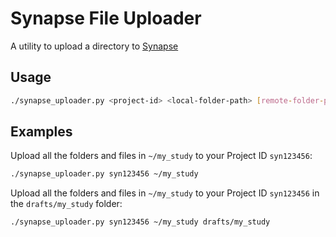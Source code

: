 # Synapse File Uploader

A utility to upload a directory to [Synapse](https://www.synapse.org/)

## Usage

```bash
./synapse_uploader.py <project-id> <local-folder-path> [remote-folder-path]
```

## Examples

Upload all the folders and files in `~/my_study` to your Project ID `syn123456`:

```bash
./synapse_uploader.py syn123456 ~/my_study
```

Upload all the folders and files in `~/my_study` to your Project ID `syn123456` in the `drafts/my_study` folder:

```bash
./synapse_uploader.py syn123456 ~/my_study drafts/my_study
```